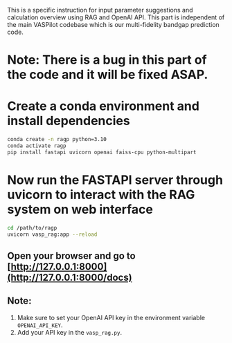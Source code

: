 This is a specific instruction for input parameter suggestions and calculation overview using RAG and OpenAI API. This part is independent of the main VASPilot codebase which is our multi-fidelity bandgap prediction code.

# **Note:** There is a bug in this part of the code and it will be fixed ASAP.
# Create a conda environment and install dependencies
```bash
conda create -n ragp python=3.10 
conda activate ragp
pip install fastapi uvicorn openai faiss-cpu python-multipart
```
# Now run the FASTAPI server through uvicorn to interact with the RAG system on web interface
```bash
cd /path/to/ragp
uvicorn vasp_rag:app --reload
```

## Open your browser and go to [http://127.0.0.1:8000](http://127.0.0.1:8000/docs)

## Note:
1. Make sure to set your OpenAI API key in the environment variable `OPENAI_API_KEY`.
2. Add your API key in the `vasp_rag.py`.


